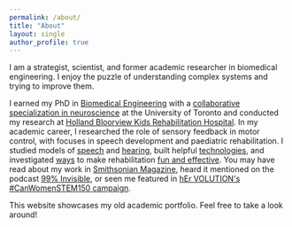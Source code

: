 ```yaml
---
permalink: /about/
title: "About"
layout: single
author_profile: true
---
```

I am a strategist, scientist, and former academic researcher in biomedical engineering. I enjoy the puzzle of understanding complex systems and trying to improve them.

I earned my PhD in [Biomedical Engineering](https://ibbme.utoronto.ca/) with a [collaborative specialization in neuroscience](http://www.neuroscience.utoronto.ca/) at the University of Toronto and conducted my research at [Holland Bloorview Kids Rehabilitation Hospital](https://research.hollandbloorview.ca/). In my academic career, I researched the role of sensory feedback in motor control, with focuses in speech development and paediatric rehabilitation. I studied models of [speech](/projects/auditoryfb) and [hearing](/projects/soundloc), built helpful [technologies](/projects/biomusic), and investigated [ways](/projects/auditoryfb) to make rehabilitation [fun and effective](/projects/musicmaster). You may have read about my work in [Smithsonian Magazine](http://www.smithsonianmag.com/innovation/can-biomusic-offer-kids-autism-new-way-communicate-180968649/), heard it mentioned on the podcast [99% Invisible](https://99percentinvisible.org/episode/sound-and-health-hospitals/), or seen me featured in [hEr VOLUTION's #CanWomenSTEM150 campaign](https://www.hervolution.org/150-days-canadian-women-stem-week-13-wrap/).


This website showcases my old academic portfolio. Feel free to take a look around!
